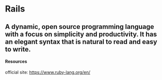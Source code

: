 # Rails

## A dynamic, open source programming language with a focus on simplicity and productivity. It has an elegant syntax that is natural to read and easy to write.

#### Resources
official site: https://www.ruby-lang.org/en/
